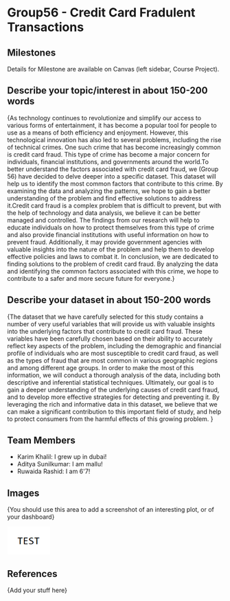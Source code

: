 # Group56 - Credit Card Fradulent Transactions

## Milestones

Details for Milestone are available on Canvas (left sidebar, Course Project).

## Describe your topic/interest in about 150-200 words

{As technology continues to revolutionize and simplify our access to various forms of entertainment, it has become a popular tool for people to use as a means of both efficiency and enjoyment. However, this technological innovation has also led to several problems, including the rise of technical crimes. One such crime that has become increasingly common is credit card fraud. This type of crime has become a major concern for individuals, financial institutions, and governments around the world.To better understand the factors associated with credit card fraud, we (Group 56) have decided to delve deeper into a specific dataset. This dataset will help us to identify the most common factors that contribute to this crime. By examining the data and analyzing the patterns, we hope to gain a better understanding of the problem and find effective solutions to address it.Credit card fraud is a complex problem that is difficult to prevent, but with the help of technology and data analysis, we believe it can be better managed and controlled. The findings from our research will help to educate individuals on how to protect themselves from this type of crime and also provide financial institutions with useful information on how to prevent fraud. Additionally, it may provide government agencies with valuable insights into the nature of the problem and help them to develop effective policies and laws to combat it.
In conclusion, we are dedicated to finding solutions to the problem of credit card fraud. By analyzing the data and identifying the common factors associated with this crime, we hope to contribute to a safer and more secure future for everyone.}

## Describe your dataset in about 150-200 words

{The dataset that we have carefully selected for this study contains a number of very useful variables that will provide us with valuable insights into the underlying factors that contribute to credit card fraud. These variables have been carefully chosen based on their ability to accurately reflect key aspects of the problem, including the demographic and financial profile of individuals who are most susceptible to credit card fraud, as well as the types of fraud that are most common in various geographic regions and among different age groups. In order to make the most of this information, we will conduct a thorough analysis of the data, including both descriptive and inferential statistical techniques. Ultimately, our goal is to gain a deeper understanding of the underlying causes of credit card fraud, and to develop more effective strategies for detecting and preventing it. By leveraging the rich and informative data in this dataset, we believe that we can make a significant contribution to this important field of study, and help to protect consumers from the harmful effects of this growing problem. }

## Team Members

- Karim Khalil: I grew up in dubai!
- Aditya Sunilkumar: I am mallu!
- Ruwaida Rashid: I am 6'7!

## Images

{You should use this area to add a screenshot of an interesting plot, or of your dashboard}

<img src ="images/test.png" width="100px">

## References

{Add your stuff here}




